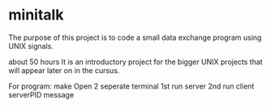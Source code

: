 # minitalk
The purpose of this project is to code a small data exchange program using UNIX signals.

about 50 hours
It is an introductory project for the bigger UNIX projects that will appear later on in the cursus.

For program: make
Open 2 seperate terminal
1st run server
2nd run client serverPID message